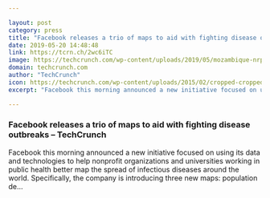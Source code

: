 ```yaml
---

layout: post
category: press
title: "Facebook releases a trio of maps to aid with fighting disease outbreaks"
date: 2019-05-20 14:48:48
link: https://tcrn.ch/2wc6iTC
image: https://techcrunch.com/wp-content/uploads/2019/05/mozambique-nrp-header.png?w=583
domain: techcrunch.com
author: "TechCrunch"
icon: https://techcrunch.com/wp-content/uploads/2015/02/cropped-cropped-favicon-gradient.png?w=180
excerpt: "Facebook this morning announced a new initiative focused on using its data and technologies to help nonprofit organizations and universities working in public health better map the spread of infectious diseases around the world. Specifically, the company is introducing three new maps: population de…"

---
```


### Facebook releases a trio of maps to aid with fighting disease outbreaks – TechCrunch

Facebook this morning announced a new initiative focused on using its data and technologies to help nonprofit organizations and universities working in public health better map the spread of infectious diseases around the world. Specifically, the company is introducing three new maps: population de…